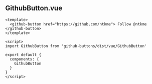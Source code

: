 GithubButton.vue
----------------

``` vue
<template>
  <github-button href="https://github.com/ntkme"> Follow @ntkme </github-button>
</template>

<script>
import GithubButton from 'github-buttons/dist/vue/GithubButton'

export default {
  components: {
    GithubButton
  }
}
</script>
```
